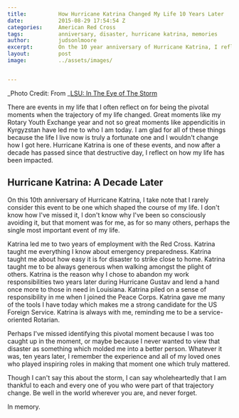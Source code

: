 ```yaml
---
title:			How Hurricane Katrina Changed My Life 10 Years Later
date:			2015-08-29 17:54:54 Z
categories:		American Red Cross
tags:			anniversary, disaster, hurricane katrina, memories
author:			judsonlmoore
excerpt:		On the 10 year anniversary of Hurricane Katrina, I reflect on how that was a pivotal moment when the trajectory of my life changed.
layout:			post
image:			../assets/images/


---
```


_Photo Credit: From _[LSU: In The Eye of The Storm](https://www.judsonlmoore.com/get/lsu-in-the-eye-of-the-storm/)

There are events in my life that I often reflect on for being the pivotal moments when the trajectory of my life changed. Great moments like my Rotary Youth Exchange year and not so great moments like appendicitis in Kyrgyzstan have led me to who I am today. I am glad for all of these things because the life I live now is truly a fortunate one and I wouldn't change how I got here. Hurricane Katrina is one of these events, and now after a decade has passed since that destructive day, I reflect on how my life has been impacted.

## Hurricane Katrina: A Decade Later

On this 10th anniversary of Hurricane Katrina, I take note that I rarely consider this event to be one which shaped the course of my life. I don't know how I've missed it, I don't know why I've been so consciously avoiding it, but that moment was for me, as for so many others, perhaps the single most important event of my life.

Katrina led me to two years of employment with the Red Cross. Katrina taught me everything I know about emergency preparedness. Katrina taught me about how easy it is for disaster to strike close to home. Katrina taught me to be always generous when walking amongst the plight of others. Katrina is the reason why I chose to abandon my work responsibilities two years later during Hurricane Gustav and lend a hand once more to those in need in Louisiana. Katrina piled on a sense of responsibility in me when I joined the Peace Corps. Katrina gave me many of the tools I have today which makes me a strong candidate for the US Foreign Service. Katrina is always with me, reminding me to be a service-oriented Rotarian.

Perhaps I've missed identifying this pivotal moment because I was too caught up in the moment, or maybe because I never wanted to view that disaster as something which molded me into a better person. Whatever it was, ten years later, I remember the experience and all of my loved ones who played inspiring roles in making that moment one which truly mattered.

Though I can't say this about the storm, I can say wholeheartedly that I am thankful to each and every one of you who were part of that trajectory change. Be well in the world wherever you are, and never forget.

In memory.
